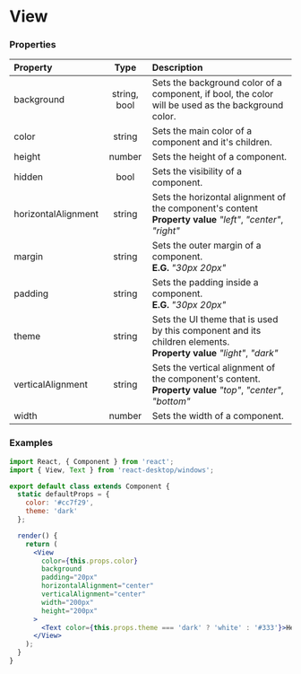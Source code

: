 # View

### Properties

Property            | Type         | Description
:------------------ | :-----------:| :----------
background          | string, bool | Sets the background color of a component, if bool, the color will be used as the background color.
color               | string       | Sets the main color of a component and it's children.
height              | number       | Sets the height of a component.
hidden              | bool         | Sets the visibility of a component.
horizontalAlignment | string       | Sets the horizontal alignment of the component's content<br/>__Property value__ _"left"_, _"center"_, _"right"_
margin              | string       | Sets the outer margin of a component.<br/>__E.G.__ _"30px 20px"_
padding             | string       | Sets the padding inside a component.<br/>__E.G.__ _"30px 20px"_
theme               | string       | Sets the UI theme that is used by this component and its children elements.<br/>__Property value__ _"light"_, _"dark"_
verticalAlignment   | string       | Sets the vertical alignment of the component's content.<br/>__Property value__ _"top"_, _"center"_, _"bottom"_
width               | number       | Sets the width of a component.

### Examples

```jsx
import React, { Component } from 'react';
import { View, Text } from 'react-desktop/windows';

export default class extends Component {
  static defaultProps = {
    color: '#cc7f29',
    theme: 'dark'
  };

  render() {
    return (
      <View
        color={this.props.color}
        background
        padding="20px"
        horizontalAlignment="center"
        verticalAlignment="center"
        width="200px"
        height="200px"
      >
        <Text color={this.props.theme === 'dark' ? 'white' : '#333'}>Hello World</Text>
      </View>
    );
  }
}
```
